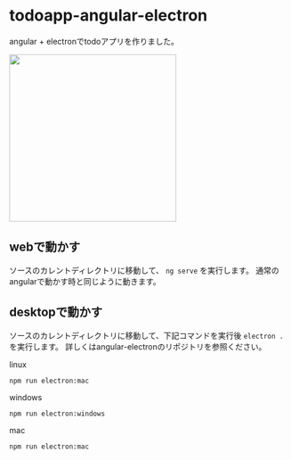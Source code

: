 # todoapp-angular-electron  
angular + electronでtodoアプリを作りました。

<img src="https://lh3.googleusercontent.com/0uCaGshs8nix05k9ULbUJHa1nYoeaYcLMypYgxomdB99JtEn8DeKwpjZg_nFYsKCTxicFnL1VSgtbHDF5hsMNI8z89yurcKpPXVXngQy-AL7Op_3z9W-Fyhs-nbKfkdqMMFl28kBHk_JhRHWxxALIjAqavPwG0ITU5NRFukrWWk54kV8kjJnRE2KIYGTO_Cl1zRe3v4WkTFnbJAXFpVpjnwda3Wo-kamhvLaQYzEw6sAG_a6MHsJGDeuh9LHHxECiIxvpxa-sxEeRZsZp7y3ajU6qBmya_BUMQ7T9ISXbiM5PTRlL1ij3QkLSerODefS1ZBA2gLBYTNCoRgS4WagD2BOgemjWguMcQbNVI4v-l7XSf_M35A_ba3_Us0zR-lYfhFwEB2yzh2lmUqoHfUM4CfPhOYI1Ys1qFNIwrc6xx3IsRiUM5RUqqfypFBVtHNrzvr9JWSaf5sIb3PXyCER3qHr_UHdXkIBTFj5s1dUR5uGirzALQ8LtVcwUdPlPiozQJO0QKQxyUk4zICMsBN9p7PzZmqZnf-PdjKiRUX0605S2AS3TFAJv_Zre1bcdwEYLmaEKn0tH4eO6_CXlFxGIPWsDxnqdnmBwQjobdMGX2echJC1zwuEYoWY6DuRo-F_dNJB2Uoce1P5pLmRNymaIX4QhiANaUIT=w479-h733-no" width="300">

## webで動かす
ソースのカレントディレクトリに移動して、 `ng serve` を実行します。
通常のangularで動かす時と同じように動きます。

## desktopで動かす
ソースのカレントディレクトリに移動して、下記コマンドを実行後 `electron .` を実行します。
詳しくはangular-electronのリポジトリを参照ください。

linux
```
npm run electron:mac
```

windows
```
npm run electron:windows
```

mac
```
npm run electron:mac
```

